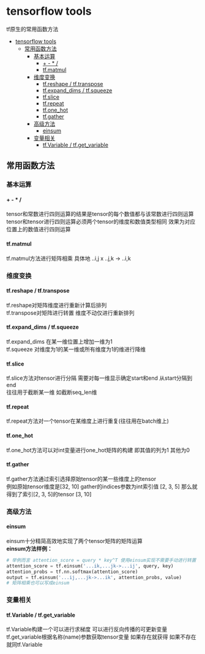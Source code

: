# tensorflow tools
tf原生的常用函数方法  
- [tensorflow tools](#tensorflow-tools)
  - [常用函数方法](#常用函数方法)
    - [基本运算](#基本运算)
      - [+ - * /](#----)
      - [tf.matmul](#tfmatmul)
    - [维度变换](#维度变换)
      - [tf.reshape / tf.transpose](#tfreshape--tftranspose)
      - [tf.expand_dims / tf.squeeze](#tfexpand_dims--tfsqueeze)
      - [tf.slice](#tfslice)
      - [tf.repeat](#tfrepeat)
      - [tf.one_hot](#tfone_hot)
      - [tf.gather](#tfgather)
    - [高级方法](#高级方法)
      - [einsum](#einsum)
    - [变量相关](#变量相关)
      - [tf.Variable / tf.get_variable](#tfvariable--tfget_variable)
## 常用函数方法
### 基本运算
#### + - * /
tensor和常数进行四则运算的结果是tensor的每个数值都与该常数进行四则运算  
tensor和tensor进行四则运算必须两个tensor的维度和数值类型相同 效果为对应位置上的数值进行四则运算  

#### tf.matmul
tf.matmul方法进行矩阵相乘 具体地 ..i,j x ..j,k -> ..i,k  


### 维度变换
#### tf.reshape / tf.transpose
tf.reshape对矩阵维度进行重新计算后排列  
tf.transpose对矩阵进行转置 维度不动仅进行重新排列  
#### tf.expand_dims / tf.squeeze
tf.expand_dims 在某一维位置上增加一维为1  
tf.squeeze 对维度为1的某一维或所有维度为1的维进行降维  
#### tf.slice
tf.slice方法对tensor进行分隔 需要对每一维显示确定start和end 从start分隔到end  
往往用于截断某一维 如截断seq_len维  
#### tf.repeat
tf.repeat方法对一个tensor在某维度上进行重复(往往用在batch维上)  
#### tf.one_hot
tf.one_hot方法可以对int变量进行one_hot矩阵的构建 即其值的列为1 其他为0  
#### tf.gather
tf.gather方法通过索引选择原始tensor的某一些维度上的tensor  
例如原始tensor维度是[32, 10] gather的indices参数为int索引值 [2, 3, 5] 那么就得到了索引[2, 3, 5]的tensor [3, 10]  

### 高级方法
#### einsum
einsum十分精简高效地实现了两个tensor矩阵的矩阵运算  
**einsum方法样例：**  
```python
# 举例而言 attention_score = query * key^T 使用einsum实现不需要手动进行转置 而且更为高效
attention_score = tf.einsum('...ik,...jk->...ij', query, key)
attention_probs = tf.nn.softmax(attention_score)
output = tf.einsum('...ij,...jk->...ik', attention_probs, value)
# 矩阵相乘也可以写成einsum
```

### 变量相关
#### tf.Variable / tf.get_variable
tf.Variable构建一个可以进行求梯度 可以进行反向传播的可更新变量  
tf.get_variable根据名称(name)参数获取tensor变量 如果存在就获得 如果不存在就同tf.Variable  
